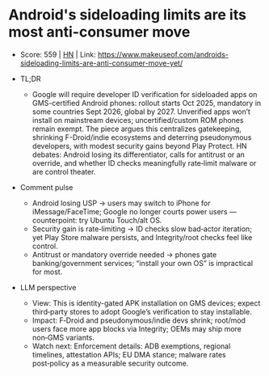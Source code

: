 # Android's sideloading limits are its most anti-consumer move

- Score: 559 | [HN](https://news.ycombinator.com/item?id=45569371) | Link: https://www.makeuseof.com/androids-sideloading-limits-are-anti-consumer-move-yet/

- TL;DR
  - Google will require developer ID verification for sideloaded apps on GMS-certified Android phones: rollout starts Oct 2025, mandatory in some countries Sept 2026, global by 2027. Unverified apps won’t install on mainstream devices; uncertified/custom ROM phones remain exempt. The piece argues this centralizes gatekeeping, shrinking F-Droid/indie ecosystems and deterring pseudonymous developers, with modest security gains beyond Play Protect. HN debates: Android losing its differentiator, calls for antitrust or an override, and whether ID checks meaningfully rate‑limit malware or are control theater.

- Comment pulse
  - Android losing USP → users may switch to iPhone for iMessage/FaceTime; Google no longer courts power users — counterpoint: try Ubuntu Touch/alt OS.
  - Security gain is rate‑limiting → ID checks slow bad‑actor iteration; yet Play Store malware persists, and Integrity/root checks feel like control.
  - Antitrust or mandatory override needed → phones gate banking/government services; “install your own OS” is impractical for most.

- LLM perspective
  - View: This is identity-gated APK installation on GMS devices; expect third‑party stores to adopt Google’s verification to stay installable.
  - Impact: F‑Droid and pseudonymous/indie devs shrink; root/mod users face more app blocks via Integrity; OEMs may ship more non‑GMS variants.
  - Watch next: Enforcement details: ADB exemptions, regional timelines, attestation APIs; EU DMA stance; malware rates post‑policy as a measurable security outcome.
